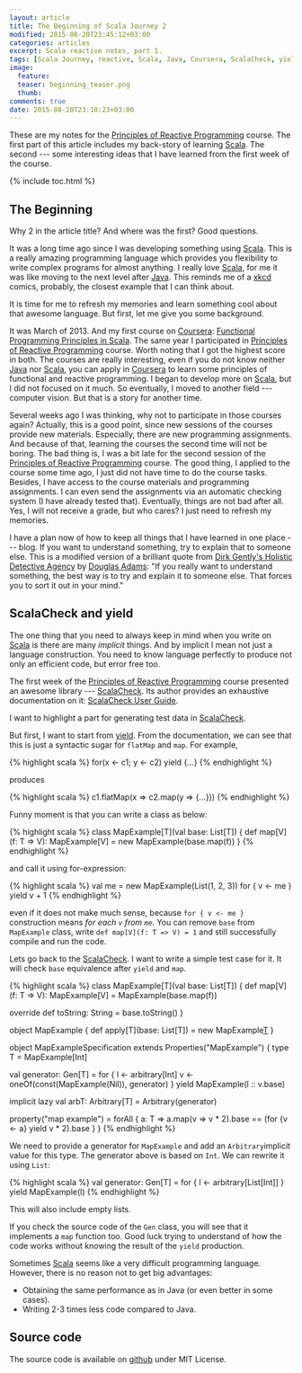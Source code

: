 ```yaml
---
layout: article
title: The Beginning of Scala Journey 2
modified: 2015-08-20T23:45:12+03:00
categories: articles
excerpt: Scala reactive notes, part 1.
tags: [Scala Journey, reactive, Scala, Java, Coursera, ScalaCheck, yield]
image:
  feature:
  teaser: beginning_teaser.png
  thumb:
comments: true
date: 2015-08-20T23:10:23+03:00
---
```


These are my notes for the [Principles of Reactive Programming] course. The first part of this article includes my back-story of learning [Scala]. The second --- some interesting ideas that I have learned from the first week of the course.

{% include toc.html %}

## The Beginning

Why 2 in the article title? And where was the first? Good questions.

It was a long time ago since I was developing something using [Scala]. This is a really amazing programming language which provides you flexibility to write complex programs for almost anything. I really love [Scala], for me it was like moving to the next level after [Java]. This reminds me of a [xkcd] comics, probably, the closest example that I can think about.

It is time for me to refresh my memories and learn something cool about that awesome language. But first, let me give you some background.

It was March of 2013. And my first course on [Coursera]: [Functional Programming Principles in Scala]. The same year I participated in [Principles of Reactive Programming] course. Worth noting that I got the highest score in both. The courses are really interesting, even if you do not know neither [Java] nor [Scala], you can apply in [Coursera] to learn some principles of functional and reactive programming. I began to develop more on [Scala], but I did not focused on it much. So eventually, I moved to another field --- computer vision. But that is a story for another time.

Several weeks ago I was thinking, why not to participate in those courses again? Actually, this is a good point, since new sessions of the courses provide new materials. Especially, there are new programming assignments.
And because of that, learning the courses the second time will not be boring. The bad thing is, I was a bit late for the second session of the [Principles of Reactive Programming] course. The good thing, I applied to the course some time ago, I just did not have time to do the course tasks. Besides, I have access to the course materials and programming assignments. I can even send the assignments via an automatic checking system (I have already tested that). Eventually, things are not bad after all. Yes, I will not receive a grade, but who cares? I just need to refresh my memories.

I have a plan now of how to keep all things that I have learned in one place --- blog. If you want to understand something, try to explain that to someone else. This is a modified version of a brilliant quote from [Dirk Gently's Holistic Detective Agency] by [Douglas Adams]: "If you really want to understand something, the best way is to try and explain it to someone else. That forces you to sort it out in your mind."

## ScalaCheck and yield

The one thing that you need to always keep in mind when you write on [Scala] is there are many *implicit* things. And by implicit I mean not just a language construction. You need to know language perfectly to produce not only an efficient code, but error free too.

The first week of the [Principles of Reactive Programming] course presented an awesome library --- [ScalaCheck]. Its author provides an exhaustive documentation on it: [ScalaCheck User Guide].

I want to highlight a part for generating test data in [ScalaCheck].

But first, I want to start from [yield]. From the documentation, we can see that this is just a syntactic sugar for `flatMap` and `map`. For example,

{% highlight scala %}
for(x <- c1; y <- c2) yield {...}
{% endhighlight %}

produces

{% highlight scala %}
c1.flatMap(x => c2.map(y => {...}))
{% endhighlight %}

Funny moment is that you can write a class as below:

{% highlight scala %}
class MapExample[T](val base: List[T]) {
  def map[V](f: T => V): MapExample[V] = new MapExample(base.map(f))
}
{% endhighlight %}

and call it using for-expression:

{% highlight scala %}
val me = new MapExample(List(1, 2, 3))
for {
  v <- me
} yield v + 1
{% endhighlight %}

even if it does not make much sense, because `for { v <- me }` construction means *for each `v` from `me`*. You can remove `base` from `MapExample` class, write `def map[V](f: T => V) = 1` and still successfully compile and run the code.

Lets go back to the [ScalaCheck]. I want to write a simple test case for it. It will check `base` equivalence after `yield` and `map`.

{% highlight scala %}
class MapExample[T](val base: List[T]) {
  def map[V](f: T => V): MapExample[V] = MapExample(base.map(f))

  override def toString: String = base.toString()
}

object MapExample {
  def apply[T](base: List[T]) = new MapExample[T](base)
}

object MapExampleSpecification extends Properties("MapExample") {
  type T = MapExample[Int]

  val generator: Gen[T] = for {
    l <- arbitrary[Int]
    v <- oneOf(const(MapExample(Nil)), generator)
  } yield MapExample(l :: v.base)

  implicit lazy val arbT: Arbitrary[T] = Arbitrary(generator)

  property("map example") = forAll { a: T =>
    a.map(v => v * 2).base == (for {v <- a} yield v * 2).base
  }
}
{% endhighlight %}

We need to provide a generator for `MapExample` and add an `Arbitrary`implicit value for this type. The generator above is based on `Int`. We can rewrite it using `List`:

{% highlight scala %}
val generator: Gen[T] = for {
  l <- arbitrary[List[Int]]
} yield MapExample(l)
{% endhighlight %}

This will also include empty lists.

If you check the source code of the `Gen` class, you will see that it implements a `map` function too. Good luck trying to understand of how the code works without knowing the result of the `yield` production.

Sometimes [Scala] seems like a very difficult programming language. However, there is no reason not to get big advantages:

* Obtaining the same performance as in Java (or even better in some cases).
* Writing 2-3 times less code compared to Java.

## Source code
The source code is available on [github](https://github.com/Foat/articles/tree/master/scalacheck-generators) under MIT License.

[Scala]: http://www.scala-lang.org
[Java]: http://www.oracle.com/technetwork/java/javase/downloads/index.html
[xkcd]: https://xkcd.com/353/
[Coursera]: https://www.coursera.org/
[Functional Programming Principles in Scala]: https://www.coursera.org/course/progfun
[Principles of Reactive Programming]: https://www.coursera.org/course/reactive
[Dirk Gently's Holistic Detective Agency]: https://en.wikipedia.org/wiki/Dirk_Gently%27s_Holistic_Detective_Agency
[Douglas Adams]: https://en.wikipedia.org/wiki/Douglas_Adams
[ScalaCheck]: https://www.scalacheck.org
[yield]: http://docs.scala-lang.org/tutorials/FAQ/yield.html
[ScalaCheck User Guide]: https://github.com/rickynils/scalacheck/wiki/User-Guide